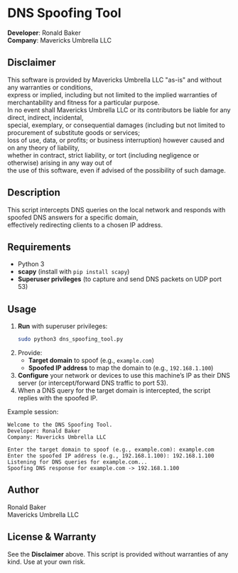 # DNS Spoofing Tool

**Developer**: Ronald Baker  
**Company**: Mavericks Umbrella LLC  

## Disclaimer

This software is provided by Mavericks Umbrella LLC "as-is" and without any warranties or conditions,  
express or implied, including but not limited to the implied warranties of merchantability and fitness for a particular purpose.  
In no event shall Mavericks Umbrella LLC or its contributors be liable for any direct, indirect, incidental,  
special, exemplary, or consequential damages (including but not limited to procurement of substitute goods or services;  
loss of use, data, or profits; or business interruption) however caused and on any theory of liability,  
whether in contract, strict liability, or tort (including negligence or otherwise) arising in any way out of  
the use of this software, even if advised of the possibility of such damage.

## Description

This script intercepts DNS queries on the local network and responds with spoofed DNS answers for a specific domain,  
effectively redirecting clients to a chosen IP address.  

## Requirements

- Python 3  
- **scapy** (install with `pip install scapy`)  
- **Superuser privileges** (to capture and send DNS packets on UDP port 53)

## Usage

1. **Run** with superuser privileges:
   ```bash
   sudo python3 dns_spoofing_tool.py
   ```
2. Provide:
   - **Target domain** to spoof (e.g., `example.com`)
   - **Spoofed IP address** to map the domain to (e.g., `192.168.1.100`)
3. **Configure** your network or devices to use this machine’s IP as their DNS server (or intercept/forward DNS traffic to port 53).
4. When a DNS query for the target domain is intercepted, the script replies with the spoofed IP.

Example session:
```
Welcome to the DNS Spoofing Tool.
Developer: Ronald Baker
Company: Mavericks Umbrella LLC

Enter the target domain to spoof (e.g., example.com): example.com
Enter the spoofed IP address (e.g., 192.168.1.100): 192.168.1.100
Listening for DNS queries for example.com...
Spoofing DNS response for example.com -> 192.168.1.100
```

## Author

Ronald Baker  
Mavericks Umbrella LLC

## License & Warranty

See the **Disclaimer** above. This script is provided without warranties of any kind. Use at your own risk.
```